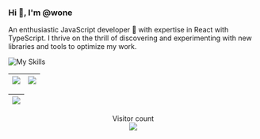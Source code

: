 ### Hi 👋, I'm @wone

An enthusiastic JavaScript developer 🚀 with expertise in React with TypeScript. I thrive on the thrill of discovering and experimenting with new libraries and tools to optimize my work.

![My Skills](https://skillicons.dev/icons?i=javascript,typescript,react,nodejs&perline=10)

| <a href="https://github.com/anuraghazra/github-readme-stats"><img align="center" src="https://github-readme-stats.anuraghazra1.vercel.app/api?username=zedfight&show_icons=true&include_all_commits=true&hide_border=true" /></a> | <a href="https://github.com/anuraghazra/github-readme-stats"><img align="center" src="https://github-readme-stats.anuraghazra1.vercel.app/api/top-langs/?username=zedfight&layout=compact&hide_border=true" /></a> |
| ------------- | ------------- |

| <a href="https://juejin.cn/user/2999123452372525"><img align="center" src="https://4sdvg7tqbv.us.aircode.run/juejin?uid=2999123452372525&hide_border=true" /></a> |
| ------------- |

<p align="center"> 
  Visitor count<br>
  <img src="https://profile-counter.glitch.me/zedfight/count.svg" />
</p>
